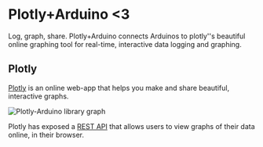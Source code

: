 Plotly+Arduino <3
==

Log, graph, share. Plotly+Arduino connects Arduinos to plotly''s beautiful online graphing tool for real-time, interactive data logging and graphing.

Plotly
--
[Plotly](https://plot.ly/) is an online web-app that helps you make and share beautiful, interactive graphs. 

![Plotly-Arduino library graph]()


Plotly has exposed a [REST API](https://plot.ly/api) that allows users to view graphs of their data online, in their browser.


